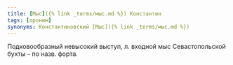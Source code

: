 ```yaml
---
title: [Мыс]({% link _terms/мыс.md %}) Константин
tags: [ороним]
synonyms: Константиновский [Мыс]({% link _terms/мыс.md %})
---
```


Подковообразный невысокий выступ, л. входной мыс Севастопольской бухты – по
назв. форта.
